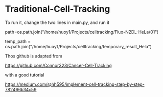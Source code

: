 # Traditional-Cell-Tracking
To run it, change the two lines in main.py, and run it

path=os.path.join("/home/huoy1/Projects/celltracking/Fluo-N2DL-HeLa/01")

temp_path = os.path.join("/home/huoy1/Projects/celltracking/temporary_result_Hela")



Thos github is adapted from

https://github.com/Connor323/Cancer-Cell-Tracking

with a good tutorial

https://medium.com/@hh595/implement-cell-tracking-step-by-step-782466b34c59
